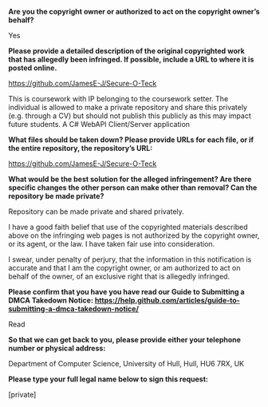 **Are you the copyright owner or authorized to act on the copyright owner’s behalf?**

Yes

**Please provide a detailed description of the original copyrighted work that has allegedly been infringed. If possible, include a URL to where it is posted online.**

https://github.com/JamesE-J/Secure-O-Teck 

This is coursework with IP belonging to the coursework setter. The individual is allowed to make a private repository and share this privately (e.g. through a CV) but should not publish this publicly as this may impact future students. A C# WebAPI Client/Server application

**What files should be taken down? Please provide URLs for each file, or if the entire repository, the repository’s URL:**

https://github.com/JamesE-J/Secure-O-Teck

**What would be the best solution for the alleged infringement? Are there specific changes the other person can make other than removal? Can the repository be made private?**

Repository can be made private and shared privately.

I have a good faith belief that use of the copyrighted materials described above on the infringing web pages is not authorized by the copyright owner, or its agent, or the law. I have taken fair use into consideration.

I swear, under penalty of perjury, that the information in this notification is accurate and that I am the copyright owner, or am authorized to act on behalf of the owner, of an exclusive right that is allegedly infringed.

**Please confirm that you have you have read our Guide to Submitting a DMCA Takedown Notice: https://help.github.com/articles/guide-to-submitting-a-dmca-takedown-notice/**

Read

**So that we can get back to you, please provide either your telephone number or physical address:**

Department of Computer Science, University of Hull, Hull, HU6 7RX, UK

**Please type your full legal name below to sign this request:**

[private]
